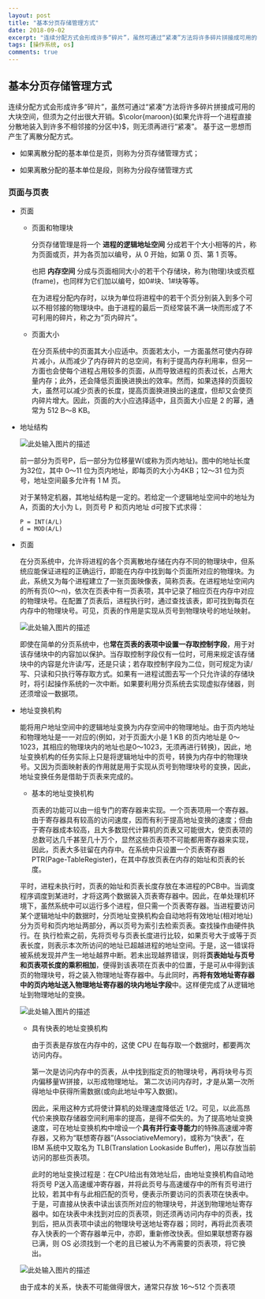 ```yaml
---
layout: post
title: "基本分页存储管理方式"
date: 2018-09-02
excerpt: "连续分配方式会形成许多“碎片”，虽然可通过“紧凑”方法将许多碎片拼接成可用的大块空间，但须为之付出很大开销。如果允许将一个进程直接分散地装入到许多不相邻接的分区中，则无须再进行“紧凑”。 基于这一思想而产生了离散分配方式。"
tags: [操作系统, os]
comments: true
---
```


## 基本分页存储管理方式

连续分配方式会形成许多“碎片”，虽然可通过“紧凑”方法将许多碎片拼接成可用的大块空间，但须为之付出很大开销。$\color{maroon}{如果允许将一个进程直接分散地装入到许多不相邻接的分区中}$，则无须再进行“紧凑”。 基于这一思想而产生了离散分配方式。

* 如果离散分配的基本单位是页，则称为分页存储管理方式；

* 如果离散分配的基本单位是段，则称为分段存储管理方式

### 页面与页表

* 页面

    * 页面和物理块

        分页存储管理是将一个 **进程的逻辑地址空间** 分成若干个大小相等的片，称为页面或页，并为各页加以编号，从 0 开始，如第 0 页、第 1 页等。

        也把 **内存空间** 分成与页面相同大小的若干个存储块，称为(物理)块或页框(frame)，也同样为它们加以编号，如0#块、1#块等等。

        在为进程分配内存时，以块为单位将进程中的若干个页分别装入到多个可以不相邻接的物理块中。由于进程的最后一页经常装不满一块而形成了不可利用的碎片，称之为“页内碎片”。

    * 页面大小

        在分页系统中的页面其大小应适中。页面若太小，一方面虽然可使内存碎片减小，从而减少了内存碎片的总空间，有利于提高内存利用率，但另一方面也会使每个进程占用较多的页面，从而导致进程的页表过长，占用大量内存；此外，还会降低页面换进换出的效率。然而，如果选择的页面较大，虽然可以减少页表的长度，提高页面换进换出的速度，但却又会使页内碎片增大。因此，页面的大小应选择适中，且页面大小应是 2 的幂，通常为 512 B～8 KB。

* 地址结构

    ![此处输入图片的描述][1]

    前一部分为页号P，后一部分为位移量W(或称为页内地址)。图中的地址长度为32位，其中 0～11 位为页内地址，即每页的大小为4KB；12～31 位为页号，地址空间最多允许有 1 M 页。

    对于某特定机器，其地址结构是一定的。若给定一个逻辑地址空间中的地址为 A，页面的大小为 L，则页号 P 和页内地址 d可按下式求得：

    ```
    P = INT(A/L)
    d = MOD(A/L)
    ```

* 页面

    在分页系统中，允许将进程的各个页离散地存储在内存不同的物理块中，但系统应能保证进程的正确运行，即能在内存中找到每个页面所对应的物理块。为此，系统又为每个进程建立了一张页面映像表，简称页表。在进程地址空间内的所有页(0～n)，依次在页表中有一页表项，其中记录了相应页在内存中对应的物理块号。在配置了页表后，进程执行时，通过查找该表，即可找到每页在内存中的物理块号。可见，页表的作用是实现从页号到物理块号的地址映射。

    ![此处输入图片的描述][2]

    即使在简单的分页系统中，也**常在页表的表项中设置一存取控制字段**，用于对该存储块中的内容加以保护。当存取控制字段仅有一位时，可用来规定该存储块中的内容是允许读/写，还是只读；若存取控制字段为二位，则可规定为读/写、只读和只执行等存取方式。如果有一进程试图去写一个只允许读的存储块时，将引起操作系统的一次中断。如果要利用分页系统去实现虚拟存储器，则还须增设一数据项。

* 地址变换机构

    能将用户地址空间中的逻辑地址变换为内存空间中的物理地址。由于页内地址和物理地址是一一对应的(例如，对于页面大小是 1 KB 的页内地址是 0～1023，其相应的物理块内的地址也是0～1023，无须再进行转换)，因此，地址变换机构的任务实际上只是将逻辑地址中的页号，转换为内存中的物理块号。又因为页面映射表的作用就是用于实现从页号到物理块号的变换，因此，地址变换任务是借助于页表来完成的。

    * 基本的地址变换机构

        页表的功能可以由一组专门的寄存器来实现。一个页表项用一个寄存器。由于寄存器具有较高的访问速度，因而有利于提高地址变换的速度；但由于寄存器成本较高，且大多数现代计算机的页表又可能很大，使页表项的总数可达几千甚至几十万个，显然这些页表项不可能都用寄存器来实现，因此，页表大多驻留在内存中。在系统中只设置一个页表寄存器PTR(Page-TableRegister)，在其中存放页表在内存的始址和页表的长度。

    平时，进程未执行时，页表的始址和页表长度存放在本进程的PCB中。当调度程序调度到某进时，才将这两个数据装入页表寄存器中。因此，在单处理机环境下，虽然系统中可以运行多个进程，但只需一个页表寄存器。当进程要访问某个逻辑地址中的数据时，分页地址变换机构会自动地将有效地址(相对地址)分为页号和页内地址两部分，再以页号为索引去检索页表。查找操作由硬件执行。在
执行检索之前，先将页号与页表长度进行比较，如果页号大于或等于页表长度，则表示本次所访问的地址已超越进程的地址空间。于是，这一错误将被系统发现并产生一地址越界中断。若未出现越界错误，则将**页表始址与页号和页表项长度的乘积相加**，便得到该表项在页表中的位置，于是可从中得到该页的物理块号，将之装入物理地址寄存器中。与此同时，再**将有效地址寄存器中的页内地址送入物理地址寄存器的块内地址字段**中。这样便完成了从逻辑地址到物理地址的变换。

    ![此处输入图片的描述][3]

    * 具有快表的地址变换机构

        由于页表是存放在内存中的，这使 CPU 在每存取一个数据时，都要两次访问内存。

        第一次是访问内存中的页表，从中找到指定页的物理块号，再将块号与页内偏移量W拼接，以形成物理地址。
        第二次访问内存时，才是从第一次所得地址中获得所需数据(或向此地址中写入数据)。

        因此，采用这种方式将使计算机的处理速度降低近 1/2。可见，以此高昂代价来换取存储器空间利用率的提高，是得不偿失的。为了提高地址变换速度，可在地址变换机构中增设一个**具有并行查寻能力**的特殊高速缓冲寄存器，又称为“联想寄存器”(AssociativeMemory)，或称为“快表”，在 IBM 系统中又取名为 TLB(Translation Lookaside Buffer)，用以存放当前访问的那些页表项。

        此时的地址变换过程是：在CPU给出有效地址后，由地址变换机构自动地将页号 P送入高速缓冲寄存器，并将此页号与高速缓存中的所有页号进行比较，若其中有与此相匹配的页号，便表示所要访问的页表项在快表中。于是，可直接从快表中读出该页所对应的物理块号，并送到物理地址寄存器中。如在块表中未找到对应的页表项，则还须再访问内存中的页表，找到后，把从页表项中读出的物理块号送地址寄存器；同时，再将此页表项存入快表的一个寄存器单元中，亦即，重新修改快表。但如果联想寄存器已满，则 OS 必须找到一个老的且已被认为不再需要的页表项，将它换出。

     ![此处输入图片的描述][4]

    由于成本的关系，快表不可能做得很大，通常只存放 16～512 个页表项

  [1]: https://s1.ax1x.com/2018/09/03/iSmyi6.png
  [2]: https://s1.ax1x.com/2018/09/03/iSn9YV.png
  [3]: https://s1.ax1x.com/2018/09/03/iSM01K.png
  [4]: https://s1.ax1x.com/2018/09/03/iSM5jS.png
